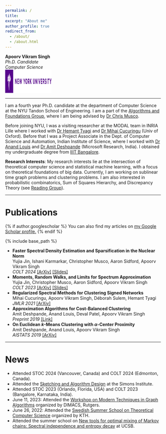 ```yaml
---
permalink: /
title:
excerpt: "About me"
author_profile: true
redirect_from:
  - /about/
  - /about.html
---
```

**Apoorv Vikram Singh**  
*Ph.D. Candidate*  
*Computer Science*  
<a href="https://engineering.nyu.edu/academics/departments/computer-science-and-engineering"><img src="images/nyu_long.png" alt="NYU Tandon" width="150" height="75"></a>

---

I am a fourth year Ph.D. candidate at the department of Computer Science at the NYU Tandon School of Engineering. I am a part of the [Algorithms and Foundations Group](https://wp.nyu.edu/tandonschoolofengineering-algorithms/), where I am being advised by [Dr Chris Musco](https://www.chrismusco.com/).

Before joining NYU, I was a visiting researcher at the MODAL team in INRIA Lille where I worked with [Dr Hemant Tyagi](https://hemant-tyagi.github.io/) and [Dr Mihai Cucuringu](http://www.stats.ox.ac.uk/~cucuring/) (Univ of Oxford). Before that I was a Project Associate in the Dept. of Computer Science and Automation, Indian Institute of Science, where I worked with [Dr Anand Louis](https://www.csa.iisc.ac.in/~anandl/) and [Dr Amit Deshpande](https://www.microsoft.com/en-us/research/people/amitdesh/)  (Microsoft Research, India). I obtained my undergraduate degree from [IIIT Bangalore](https://www.iiitb.ac.in/).


**Research Interests**: My research interests lie at the intersection of theoretical computer science and statistical machine learning, with a focus on theoretical foundations of big data. Currently, I am working on sublinear time graph problems and clustering problems. I am also interested in probabilistic combinatorics, Sum of Squares Hierarchy, and Discrepancy Theory (see [Reading Group](/reading/)).


---

# Publications

{% if author.googlescholar %}
  You can also find my articles on <u><a href="{{author.googlescholar}}">my Google Scholar profile</a>.</u>
{% endif %}

{% include base_path %}
- **Faster Spectral Density Estimation and Sparsification in the Nuclear Norm**  
Yujia Jin, Ishani Karmarkar, Christopher Musco, Aaron Sidford, Apoorv Vikram Singh  
*COLT 2024* [[ArXiv]](https://arxiv.org/abs/2406.07521) [[Slides]](/files/colt24_slides.pdf)
- **Moments, Random Walks, and Limits for Spectrum Approximation**  
Yujia Jin, Christopher Musco, Aaron Sidford, Apoorv Vikram Singh  
*COLT 2023* [[ArXiv]](https://arxiv.org/abs/2307.00474) [[Slides]](/files/colt23_slides.pdf)
- **Regularized Spectral Methods for Clustering Signed Networks**  
Mihai Cucuringu, Apoorv Vikram Singh, Déborah Sulem, Hemant Tyagi  
*JMLR 2021* [[ArXiv]](https://arxiv.org/abs/2011.01737)
- **Approximation Algorithms for Cost-Balanced Clustering**  
Amit Deshpande, Anand Louis, Deval Patel, Apoorv Vikram Singh  
*Preprint 2019* [[Link]](/files/min_max_km.pdf)
- **On Euclidean $k$-Means Clustering with $\alpha$-Center Proximity**  
Amit Deshpande, Anand Louis, Apoorv Vikram Singh    
*AISTATS 2019* [[ArXiv]](https://arxiv.org/abs/1804.10827)

---

# News
- Attended STOC 2024 (Vancouver, Canada) and COLT 2024 (Edmonton, Canada).
- Attended the [Sketching and Algorithm Design](https://simons.berkeley.edu/workshops/sketching-algorithm-design) at the Simons Institute.
-  Attended STOC 2023 (Orlando, Florida, USA) and COLT 2023 (Bangalore, Karnataka, India).
- June 11, 2023: Attended the [Workshop on  Modern Techniques in  Graph Algorithms](https://sites.google.com/view/dimacswmtga/home?authuser=0) organized by DIMACS, Rutgers.
- June 26, 2022: Attended the [Swedish Summer School on Theoretical Computer Science](https://s3cs.eecs.kth.se) organized by KTH.
- Attended the summer school on [New tools for optimal mixing of Markov chains: Spectral independence and entropy decay](https://sites.cs.ucsb.edu/~vigoda/School/) at UCSB.
